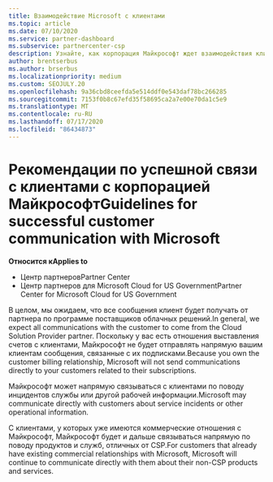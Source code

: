 ```yaml
---
title: Взаимодействие Microsoft с клиентами
ms.topic: article
ms.date: 07/10/2020
ms.service: partner-dashboard
ms.subservice: partnercenter-csp
description: Узнайте, как корпорация Майкрософт ждет взаимодействия клиентов между клиентами и партнерами в программе поставщика облачных решений.
author: brentserbus
ms.author: brserbus
ms.localizationpriority: medium
ms.custom: SEOJULY.20
ms.openlocfilehash: 9a36cbd8ceefda5e514ddf0e543daf78bc266285
ms.sourcegitcommit: 7153f0b8c67efd35f58695ca2a7e00e70da1c5e9
ms.translationtype: MT
ms.contentlocale: ru-RU
ms.lasthandoff: 07/17/2020
ms.locfileid: "86434873"
---
```

# <a name="guidelines-for-successful-customer-communication-with-microsoft"></a><span data-ttu-id="29e17-103">Рекомендации по успешной связи с клиентами с корпорацией Майкрософт</span><span class="sxs-lookup"><span data-stu-id="29e17-103">Guidelines for successful customer communication with Microsoft</span></span>

<span data-ttu-id="29e17-104">**Относится к**</span><span class="sxs-lookup"><span data-stu-id="29e17-104">**Applies to**</span></span>

-  <span data-ttu-id="29e17-105">Центр партнеров</span><span class="sxs-lookup"><span data-stu-id="29e17-105">Partner Center</span></span>
-  <span data-ttu-id="29e17-106">Центр партнеров для Microsoft Cloud for US Government</span><span class="sxs-lookup"><span data-stu-id="29e17-106">Partner Center for Microsoft Cloud for US Government</span></span>

<span data-ttu-id="29e17-107">В целом, мы ожидаем, что все сообщения клиент будет получать от партнера по программе поставщиков облачных решений.</span><span class="sxs-lookup"><span data-stu-id="29e17-107">In general, we expect all communications with the customer to come from the Cloud Solution Provider partner.</span></span> <span data-ttu-id="29e17-108">Поскольку у вас есть отношения выставления счетов с клиентами, Майкрософт не будет отправлять напрямую вашим клиентам сообщения, связанные с их подписками.</span><span class="sxs-lookup"><span data-stu-id="29e17-108">Because you own the customer billing relationship, Microsoft will not send communications directly to your customers related to their subscriptions.</span></span>

<span data-ttu-id="29e17-109">Майкрософт может напрямую связываться с клиентами по поводу инцидентов службы или другой рабочей информации.</span><span class="sxs-lookup"><span data-stu-id="29e17-109">Microsoft may communicate directly with customers about service incidents or other operational information.</span></span>

<span data-ttu-id="29e17-110">С клиентами, у которых уже имеются коммерческие отношения с Майкрософт, Майкрософт будет и дальше связываться напрямую по поводу продуктов и служб, отличных от CSP.</span><span class="sxs-lookup"><span data-stu-id="29e17-110">For customers that already have existing commercial relationships with Microsoft, Microsoft will continue to communicate directly with them about their non-CSP products and services.</span></span>
